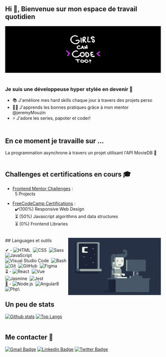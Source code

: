 


## Hi 👋, Bienvenue sur mon espace de travail quotidien 

<img alt="banner" title="banner" src="https://raw.githubusercontent.com/VirginieBouvarel/VirginieBouvarel/master/img/banner-girlscancodeto.gif"><br><br>
 

### Je suis une développeuse hyper stylée en devenir 🙌

- 📚 J'améliore mes hard skills chaque jour à travers des projets perso 
- 👨‍🏫 J'apprends les bonnes pratiques grâce à mon mentor @jeremyMouzin
- ⚡ J'adore les series, papoter et coder!<br><br>


## En ce moment je travaille sur ...
La programmation asynchrone à travers un projet utilisant l'API MovieDB 🎥<br><br>


## Challenges et certifications en cours 🎓

- [Frontend Mentor Challenges](https://www.frontendmentor.io/profile/VirginieBouvarel/solutions) :   
    &nbsp;&nbsp;5 Projects

- [FreeCodeCamp Certifications](https://www.freecodecamp.org/virbaya) :   
    &nbsp;&nbsp;✔️(100%) Responsive Web Design   
    &nbsp;&nbsp;⏳&nbsp;(50%) Javascript algorithms and data structures  
    &nbsp;&nbsp;⏳&nbsp;(0%) Frontend Libraries<br><br>
    
    
<img alt="Night Coding" src="https://raw.githubusercontent.com/AVS1508/AVS1508/master/assets/Night-Coding.gif" align="right"/>  
## Languages et outils

✔ - 
![HTML](https://img.shields.io/badge/-HTML-05122A?style=flat&logo=HTML5&logoColor=white)&nbsp;
![CSS](https://img.shields.io/badge/-CSS-05122A?style=flat&logo=CSS3&logoColor=white)&nbsp;
![Sass](https://img.shields.io/badge/-Sass-05122A?style=flat&logo=Sass&logoColor=white)&nbsp;
![JavaScript](https://img.shields.io/badge/-JavaScript-05122A?style=flat&logo=javascript&logoColor=white)\
![Visual Studio Code](https://img.shields.io/badge/-VSCode-05122A?style=flat&logo=visual-studio-code&logoColor=white)&nbsp;
![Bash](https://img.shields.io/badge/-Bash-05122A?style=flat&logo=powershell&logoColor=white)&nbsp;
![Git](https://img.shields.io/badge/-Git-05122A?style=flat&logo=git&logoColor=white)&nbsp;
![GitHub](https://img.shields.io/badge/-GitHub-05122A?style=flat&logo=github&logoColor=white)&nbsp;
![Figma](https://img.shields.io/badge/-Figma-05122A?style=flat&logo=figma&logoColor=white)\
⏳   -
![React](https://img.shields.io/badge/-React-05122A?style=flat&logo=react&logoColor=white)&nbsp;
![Vue](https://img.shields.io/badge/-Vue-05122A?style=flat&logo=vue&logoColor=white)&nbsp;
![Jasmine](https://img.shields.io/badge/-Jasmine-05122A?style=flat&logo=jasmine&logoColor=white)&nbsp;
![Jest](https://img.shields.io/badge/-Jest-05122A?style=flat&logo=jest&logoColor=white)\
👀 - 
![Node.js](https://img.shields.io/badge/-Node-05122A?style=flat&logo=node.js&logoColor=white)&nbsp;
![Angular8](https://img.shields.io/badge/-Angular8-05122A?style=flat&logo=angular&logoColor=white)&nbsp;
![Php](https://img.shields.io/badge/-PHP-05122A?style=flat&logo=php&logoColor=white)\


## Un peu de stats 

[![Github stats](https://github-readme-stats.vercel.app/api?username=virginiebouvarel&show_icons=true&include_all_commits=true&theme=tokyonight)](https://github.com/virginiebouvarel/github-readme-stats) [![Top Langs](https://github-readme-stats.vercel.app/api/top-langs/?username=virginiebouvarel&layout=compact&theme=tokyonight)](https://github.com/virginiebouvarel/github-readme-stats)<br><br>


## Me contacter 💬

[![Gmail Badge](https://img.shields.io/badge/-vbouvarel@lilo.org-c14438?style=flat&logo=Gmail&logoColor=white&link=mailto:vbouvarel@lilo.org)](mailto:vbouvarel@lilo.org) [![Linkedin Badge](https://img.shields.io/badge/-virginiebouvarel-blue?style=flat&logo=Linkedin&logoColor=white&link=https://www.linkedin.com/in/virginiebouvarel/)](https://www.linkedin.com/in/virginiebouvarel/) [![Twitter Badge](https://img.shields.io/badge/-vbouvarel-blue?style=flat&logo=Twitter&logoColor=white&link=https://twitter.com/vbouvarel)](https://twitter.com/vbouvarel)



